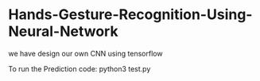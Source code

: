 # Hands-Gesture-Recognition-Using-Neural-Network
we have design our own CNN using tensorflow

To run the Prediction code:
  python3 test.py
